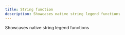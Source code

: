 ```yaml
---
title: String function
description: Showcases native string legend functions
---
```


Showcases native string legend functions